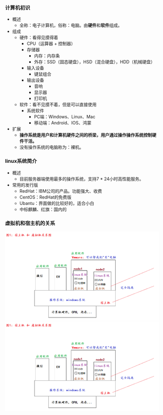 ### 计算机初识
- 概述
  - 全称：电子计算机，俗称：电脑。由**硬件**和**软件**组成。
- 组成
  - 硬件：看得见摸得着
    - CPU（运算器 + 控制器）
    - 存储器
      - 内存：内存条
      - 外存：SSD（固态硬盘），HSD（混合硬盘），HDD（机械硬盘）
    - 输入设备
      - 键鼠组合
    - 输出设备
      - 音响
      - 显示器
      - 打印机
  - 软件：看不见摸不着，但是可以直接使用
    - 系统软件
      - PC端：Windows、Linux、Mac
      - 移动端：Android、IOS、鸿蒙
- 扩展
  - **操作系统是用户和计算机硬件之间的桥梁，用户通过操作操作系统控制硬件干活。**
  - 没有操作系统的电脑称为：裸机。

### linux系统简介
- 概述
  - 目前服务器端使用最多的操作系统，支持7 * 24小时高性能服务。
- 常用的发行版
  - RedHat：IBM公司的产品。功能强大、收费
  - CentOS：RedHat的免费版
  - Ubantu：界面做的比较好的，适合小白
  - 中标麒麟、红旗：国内的

### 虚拟机和宿主机的关系
![20250302224800.png](assets%2F20250302224800.png)
![20250302224800](assets/20250302224800.png)
